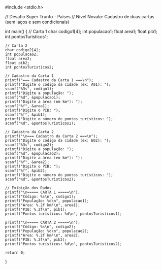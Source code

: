 #include <stdio.h>

// Desafio Super Trunfo - Países
// Nível Novato: Cadastro de duas cartas (sem laços e sem condicionais)

int main() {
    // Carta 1
    char codigo1[4];
    int populacao1;
    float area1;
    float pib1;
    int pontosTuristicos1;

    // Carta 2
    char codigo2[4];
    int populacao2;
    float area2;
    float pib2;
    int pontosTuristicos2;

    // Cadastro da Carta 1
    printf("=== Cadastro da Carta 1 ===\n");
    printf("Digite o código da cidade (ex: A01): ");
    scanf("%3s", codigo1);
    printf("Digite a população: ");
    scanf("%d", &populacao1);
    printf("Digite a área (em km²): ");
    scanf("%f", &area1);
    printf("Digite o PIB: ");
    scanf("%f", &pib1);
    printf("Digite o número de pontos turísticos: ");
    scanf("%d", &pontosTuristicos1);

    // Cadastro da Carta 2
    printf("\n=== Cadastro da Carta 2 ===\n");
    printf("Digite o código da cidade (ex: B02): ");
    scanf("%3s", codigo2);
    printf("Digite a população: ");
    scanf("%d", &populacao2);
    printf("Digite a área (em km²): ");
    scanf("%f", &area2);
    printf("Digite o PIB: ");
    scanf("%f", &pib2);
    printf("Digite o número de pontos turísticos: ");
    scanf("%d", &pontosTuristicos2);

    // Exibição dos Dados
    printf("\n===== CARTA 1 =====\n");
    printf("Código: %s\n", codigo1);
    printf("População: %d\n", populacao1);
    printf("Área: %.2f km²\n", area1);
    printf("PIB: %.2f\n", pib1);
    printf("Pontos turísticos: %d\n", pontosTuristicos1);

    printf("\n===== CARTA 2 =====\n");
    printf("Código: %s\n", codigo2);
    printf("População: %d\n", populacao2);
    printf("Área: %.2f km²\n", area2);
    printf("PIB: %.2f\n", pib2);
    printf("Pontos turísticos: %d\n", pontosTuristicos2);

    return 0;
}
